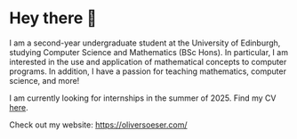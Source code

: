 # Hey there :wave:

I am a second-year undergraduate student at the University of Edinburgh, studying Computer Science and Mathematics (BSc Hons). In particular, I am interested in the use and application of mathematical concepts to computer programs. In addition, I have a passion for teaching mathematics, computer science, and more! 

I am currently looking for internships in the summer of 2025. Find my CV [here](https://www.oliversoeser.com/pdf/cv.pdf).

Check out my website: https://oliversoeser.com/

